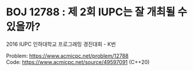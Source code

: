 # BOJ 12788 : 제 2회 IUPC는 잘 개최될 수 있을까?
2016 IUPC 인하대학교 프로그래밍 경진대회 - K번  
  
Problem: https://www.acmicpc.net/problem/12788  
Code: https://www.acmicpc.net/source/49597091 (C++20)
